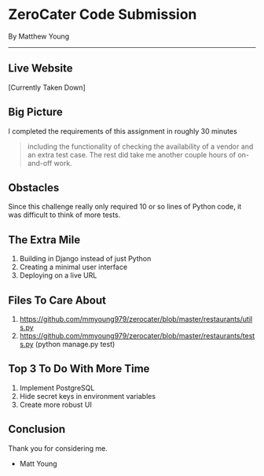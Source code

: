 # ZeroCater Code Submission
By Matthew Young

----
## Live Website
[Currently Taken Down]

## Big Picture
I completed the requirements of this assignment in roughly 30 minutes
> including the functionality of checking the availability of a vendor and an extra test case. The rest did take me another couple hours of on-and-off work.

## Obstacles
Since this challenge really only required 10 or so lines of Python code, it was difficult to think of more tests.

## The Extra Mile
1. Building in Django instead of just Python
2. Creating a minimal user interface
3. Deploying on a live URL

## Files To Care About
1. https://github.com/mmyoung979/zerocater/blob/master/restaurants/utils.py
2. https://github.com/mmyoung979/zerocater/blob/master/restaurants/tests.py (python manage.py test)


## Top 3 To Do With More Time
1. Implement PostgreSQL
2. Hide secret keys in environment variables
3. Create more robust UI

## Conclusion
Thank you for considering me.
- Matt Young
